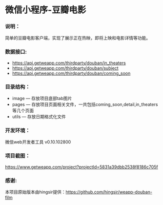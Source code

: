 # 微信小程序-豆瓣电影


### 说明：
简单的豆瓣电影客户端，实现了展示正在热映，即将上映和电影详情等功能。

### 数据接口:

- https://api.getweapp.com/thirdparty/douban/in_theaters
- https://api.getweapp.com/thirdparty/douban/subject
- https://api.getweapp.com/thirdparty/douban/coming_soon

### 目录结构：
- image — 存放项目底部tab图片
- pages — 存放项目页面相关文件，一共包括coming_soon,detail,in_theaters等几个页面
- utils — 存放日期格式化文件

### 开发环境：
微信web开发者工具 v0.10.102800

### 项目截图：
https://www.getweapp.com/project?projectId=5831a39dbb2538f8186c705f

### 感谢:
本项目原始版本由hingsir提供：https://github.com/hingsir/weapp-douban-film
